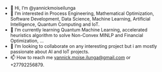 - 👋 Hi, I’m @yannickmoiseilunga
- 👀 I’m interested in Process Engineering, Mathematical Optimization, Software Development, Data Science, Machine Learning, Artificial Intelligence, Quantum Computing and IoT.
- 🌱 I’m currently learning Quantum Machine Learning, accelerated heuristics algorithm to solve Non-Convex MINLP and Financial Optimization, ...
- 💞️ I’m looking to collaborate on any interesting project but i am mostly passionate about AI and IoT projects. 
- 📫 How to reach me yannick.moise.ilunga@gmail.com or +27792256879.

<!---
yannickmoiseilunga/yannickmoiseilunga is a ✨ special ✨ repository because its `README.md` (this file) appears on your GitHub profile.
You can click the Preview link to take a look at your changes.
--->
